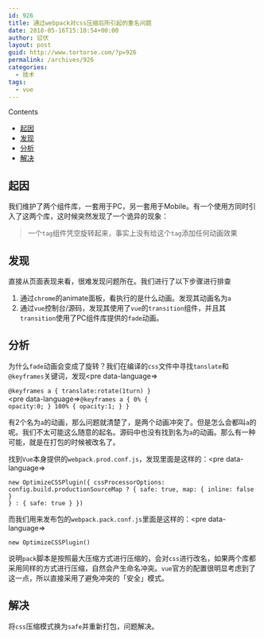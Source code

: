 ```yaml
---
id: 926
title: 通过webpack对css压缩后所引起的重名问题
date: 2018-05-16T15:10:54+00:00
author: 愆伏
layout: post
guid: http://www.tortorse.com/?p=926
permalink: /archives/926
categories:
  - 技术
tags:
  - vue
---
```

<div id="toc_container" class="no_bullets">
  <p class="toc_title">
    Contents
  </p>
  
  <ul class="toc_list">
    <li>
      <a href="#i">起因</a>
    </li>
    <li>
      <a href="#i-2">发现</a>
    </li>
    <li>
      <a href="#i-3">分析</a>
    </li>
    <li>
      <a href="#i-4">解决</a>
    </li>
  </ul>
</div>

## <span id="i">起因</span>

我们维护了两个组件库，一套用于PC，另一套用于Mobile。有一个使用方同时引入了这两个库，这时候突然发现了一个诡异的现象：

> 一个`tag`组件凭空旋转起来，事实上没有给这个`tag`添加任何动画效果 

## <span id="i-2">发现</span>

直接从页面表现来看，很难发现问题所在。我们进行了以下步骤进行排查

  1. 通过`chrome`的animate面板，看执行的是什么动画。发现其动画名为`a`
  2. 通过`vue`控制台/源码，发现其使用了`vue`的`transition`组件，并且其`transition`使用了PC组件库提供的`fade`动画。

## <span id="i-3">分析</span>

为什么`fade`动画会变成了旋转？我们在编译的`css`文件中寻找`tanslate`和`@keyframes`关键词，发现<pre data-language=>

<code class="language- ">@keyframes a {
    translate:rotate(1turn)
}
</code></pre> <pre data-language=><code class="language- ">@keyframes a {
    0% {
        opacity:0;
    }
    100% {
        opacity:1;
    }
}
</code></pre> 

有2个名为`a`的动画，那么问题就清楚了，是两个动画冲突了。但是怎么会都叫`a`的呢。我们不太可能这么随意的起名。源码中也没有找到名为`a`的动画。那么有一种可能，就是在打包的时候被改名了。

找到`Vue`本身提供的`webpack.prod.conf.js`，发现里面是这样的：<pre data-language=>

<code class="language- ">new OptimizeCSSPlugin({
  cssProcessorOptions: config.build.productionSourceMap
    ? { safe: true, map: { inline: false } }
    : { safe: true }
})
</code></pre> 

而我们用来发布包的`webpack.pack.conf.js`里面是这样的：<pre data-language=>

<code class="language- ">new OptimizeCSSPlugin()
</code></pre> 

说明`pack`脚本是按照最大压缩方式进行压缩的，会对`css`进行改名，如果两个库都采用同样的方式进行压缩，自然会产生命名冲突。`vue`官方的配置很明显考虑到了这一点，所以直接采用了避免冲突的「安全」模式。

## <span id="i-4">解决</span>

将`css`压缩模式换为`safe`并重新打包，问题解决。